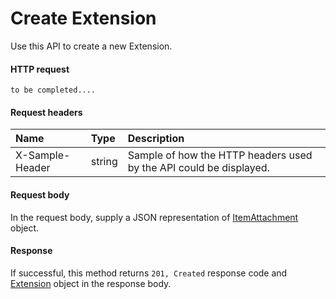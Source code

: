 # Create Extension

Use this API to create a new Extension.
#### HTTP request
```http
to be completed....
```
#### Request headers
| Name       | Type | Description|
|:---------------|:--------|:----------|
| X-Sample-Header  | string  | Sample of how the HTTP headers used by the API could be displayed.|

#### Request body
In the request body, supply a JSON representation of [ItemAttachment]('../api/itemattachment.md') object.


#### Response
If successful, this method returns `201, Created` response code and [Extension](../resources/extension.md) object in the response body.
